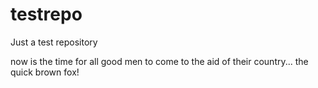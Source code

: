 # testrepo
Just a test repository

now is the time for all good men to come to the aid of their country... the quick brown fox!
